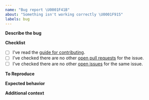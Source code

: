 ```yaml
---
name: "Bug report \U0001F41B"
about: "Something isn't working correctly \U0001F915"
labels: bug
---
```


**Describe the bug**
<!-- Please enter a clear and concise description of what the bug is. -->

**Checklist**
<!-- Please check the boxes below, you do this by putting an x in the box like this: [x]. Thank you! -->

- [ ] I've read the [guide for contributing](https://github.com/lordcodes/git-rewrite-author/blob/master/CONTRIBUTING.md).
- [ ] I've checked there are no other [open pull requests](https://github.com/lordcodes/git-rewrite-author/pulls) for the issue.
- [ ] I've checked there are no other [open issues](https://github.com/lordcodes/git-rewrite-author/issues) for the same issue.

**To Reproduce**
<!-- Please provide the steps taken to reproduce the unexpected behaviour or bug.  -->

**Expected behavior**
<!-- Please provide a clear and concise description of what you expected to happen.  -->

**Additional context**
<!-- Please add any other information about the problem here.  -->
